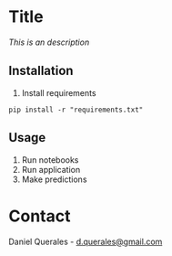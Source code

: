 # Title

*This is an description*

## Installation

1. Install requirements

```
pip install -r "requirements.txt"
```

## Usage

1. Run notebooks
2. Run application
3. Make predictions

# Contact

Daniel Querales - d.querales@gmail.com


